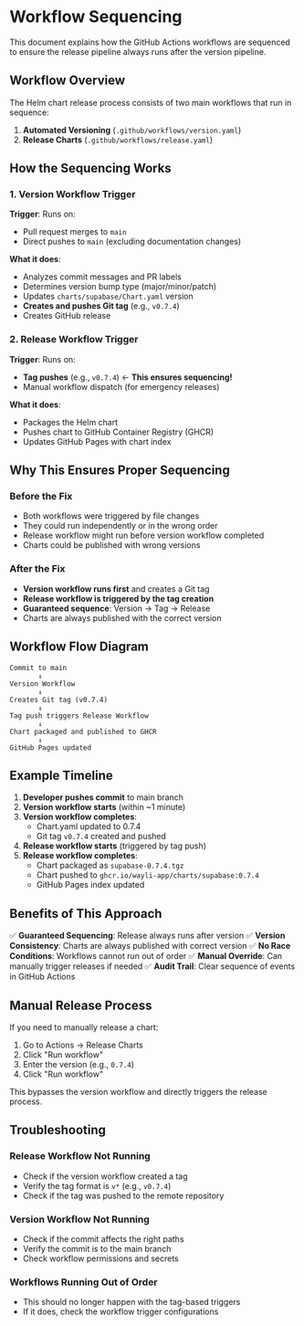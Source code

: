 # Workflow Sequencing

This document explains how the GitHub Actions workflows are sequenced to ensure the release pipeline always runs after the version pipeline.

## Workflow Overview

The Helm chart release process consists of two main workflows that run in sequence:

1. **Automated Versioning** (`.github/workflows/version.yaml`)
2. **Release Charts** (`.github/workflows/release.yaml`)

## How the Sequencing Works

### 1. Version Workflow Trigger

**Trigger**: Runs on:
- Pull request merges to `main`
- Direct pushes to `main` (excluding documentation changes)

**What it does**:
- Analyzes commit messages and PR labels
- Determines version bump type (major/minor/patch)
- Updates `charts/supabase/Chart.yaml` version
- **Creates and pushes Git tag** (e.g., `v0.7.4`)
- Creates GitHub release

### 2. Release Workflow Trigger

**Trigger**: Runs on:
- **Tag pushes** (e.g., `v0.7.4`) ← **This ensures sequencing!**
- Manual workflow dispatch (for emergency releases)

**What it does**:
- Packages the Helm chart
- Pushes chart to GitHub Container Registry (GHCR)
- Updates GitHub Pages with chart index

## Why This Ensures Proper Sequencing

### Before the Fix
- Both workflows were triggered by file changes
- They could run independently or in the wrong order
- Release workflow might run before version workflow completed
- Charts could be published with wrong versions

### After the Fix
- **Version workflow runs first** and creates a Git tag
- **Release workflow is triggered by the tag creation**
- **Guaranteed sequence**: Version → Tag → Release
- Charts are always published with the correct version

## Workflow Flow Diagram

```
Commit to main
       ↓
Version Workflow
       ↓
Creates Git tag (v0.7.4)
       ↓
Tag push triggers Release Workflow
       ↓
Chart packaged and published to GHCR
       ↓
GitHub Pages updated
```

## Example Timeline

1. **Developer pushes commit** to main branch
2. **Version workflow starts** (within ~1 minute)
3. **Version workflow completes**:
   - Chart.yaml updated to 0.7.4
   - Git tag `v0.7.4` created and pushed
4. **Release workflow starts** (triggered by tag push)
5. **Release workflow completes**:
   - Chart packaged as `supabase-0.7.4.tgz`
   - Chart pushed to `ghcr.io/wayli-app/charts/supabase:0.7.4`
   - GitHub Pages index updated

## Benefits of This Approach

✅ **Guaranteed Sequencing**: Release always runs after version
✅ **Version Consistency**: Charts are always published with correct version
✅ **No Race Conditions**: Workflows cannot run out of order
✅ **Manual Override**: Can manually trigger releases if needed
✅ **Audit Trail**: Clear sequence of events in GitHub Actions

## Manual Release Process

If you need to manually release a chart:

1. Go to Actions → Release Charts
2. Click "Run workflow"
3. Enter the version (e.g., `0.7.4`)
4. Click "Run workflow"

This bypasses the version workflow and directly triggers the release process.

## Troubleshooting

### Release Workflow Not Running
- Check if the version workflow created a tag
- Verify the tag format is `v*` (e.g., `v0.7.4`)
- Check if the tag was pushed to the remote repository

### Version Workflow Not Running
- Check if the commit affects the right paths
- Verify the commit is to the main branch
- Check workflow permissions and secrets

### Workflows Running Out of Order
- This should no longer happen with the tag-based triggers
- If it does, check the workflow trigger configurations

